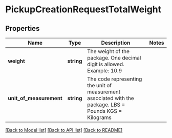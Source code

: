 # PickupCreationRequestTotalWeight

## Properties
Name | Type | Description | Notes
------------ | ------------- | ------------- | -------------
**weight** | **string** | The weight of the package.  One decimal digit is allowed. Example: 10.9 | 
**unit_of_measurement** | **string** | The code representing the unit of measurement associated with the package. LBS &#x3D; Pounds KGS &#x3D; Kilograms | 

[[Back to Model list]](../../README.md#documentation-for-models) [[Back to API list]](../../README.md#documentation-for-api-endpoints) [[Back to README]](../../README.md)

